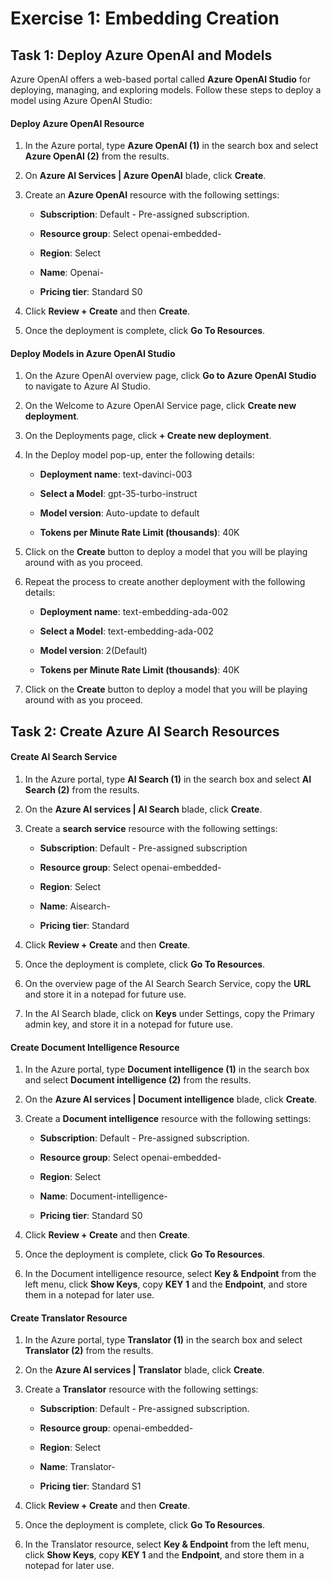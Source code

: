 # Exercise 1: Embedding Creation


## Task 1: Deploy Azure OpenAI and Models

Azure OpenAI offers a web-based portal called **Azure OpenAI Studio** for deploying, managing, and exploring models. Follow these steps to deploy a model using Azure OpenAI Studio:

#### Deploy Azure OpenAI Resource

1. In the Azure portal, type **Azure OpenAI (1)** in the search box and select **Azure OpenAI (2)** from the results.

1. On **Azure AI Services | Azure OpenAI** blade, click **Create**.

   
1. Create an **Azure OpenAI** resource with the following settings:
   
    - **Subscription**: Default - Pre-assigned subscription.
    
    - **Resource group**: Select openai-embedded-<inject key="Deployment ID" enableCopy="false"></inject>
    
    - **Region**: Select **<inject key="Region" enableCopy="false" />**
    
    - **Name**: Openai-<inject key="Deployment ID" enableCopy="false"></inject>
    
    - **Pricing tier**: Standard S0
  
1. Click **Review + Create** and then **Create**.
     

1. Once the deployment is complete, click **Go To Resources**.    


#### Deploy Models in Azure OpenAI Studio

1. On the Azure OpenAI overview page, click **Go to Azure OpenAI Studio** to navigate to Azure AI Studio.



1. On the Welcome to Azure OpenAI Service page, click **Create new deployment**.

   

6. On the Deployments page, click **+ Create new deployment**.

   

7. In the Deploy model pop-up, enter the following details:
    

    - **Deployment name**: text-davinci-003

    - **Select a Model**: gpt-35-turbo-instruct
    
    - **Model version**: Auto-update to default
    
    - **Tokens per Minute Rate Limit (thousands)**: 40K

      
1. Click on the **Create** button to deploy a model that you will be playing around with as you proceed.

1. Repeat the process to create another deployment with the following details:   

    - **Deployment name**: text-embedding-ada-002

    - **Select a Model**: text-embedding-ada-002
    
    - **Model version**: 2(Default)
    
    - **Tokens per Minute Rate Limit (thousands)**: 40K
  

11. Click on the **Create** button to deploy a model that you will be playing around with as you proceed.


## Task 2: Create Azure AI Search Resources

#### Create AI Search Service

1. In the Azure portal, type **AI Search (1)** in the search box and select **AI Search (2)** from the results.


1. On the **Azure AI services | AI Search** blade, click **Create**.

   
1. Create a **search service** resource with the following settings:
   
    - **Subscription**: Default - Pre-assigned subscription
    
    - **Resource group**: Select openai-embedded-<inject key="Deployment ID" enableCopy="false"></inject>
    
    - **Region**: Select <inject key="Region" enableCopy="false" />
    
    - **Name**: Aisearch-<inject key="Deployment ID" enableCopy="false"></inject>
    
    - **Pricing tier**: Standard


1. Click **Review + Create** and then **Create**.
     

1. Once the deployment is complete, click **Go To Resources**.

1. On the overview page of the AI Search Search Service, copy the **URL** and store it in a notepad for future use.

1. In the AI Search blade, click on **Keys** under Settings, copy the Primary admin key, and store it in a notepad for future use.


    
#### Create Document Intelligence Resource

1. In the Azure portal, type **Document intelligence (1)** in the search box and select **Document intelligence (2)** from the results.


2. On the **Azure AI services | Document intelligence** blade, click **Create**.

    

3. Create a **Document intelligence** resource with the following settings:
   
    - **Subscription**: Default - Pre-assigned subscription.
    
    - **Resource group**: Select openai-embedded-<inject key="Deployment ID" enableCopy="false"></inject>
    
    - **Region**: Select <inject key="Region" enableCopy="false" />
    
    - **Name**: Document-intelligence-<inject key="Deployment ID" enableCopy="false"></inject>
    
    - **Pricing tier**: Standard S0
    
    
4. Click **Review + Create** and then **Create**.

5. Once the deployment is complete, click **Go To Resources**.

6. In the Document intelligence resource, select **Key & Endpoint** from the left menu, click **Show Keys**, copy **KEY 1** and the **Endpoint**, and store them in a notepad for later use.

#### Create Translator Resource

1. In the Azure portal, type **Translator (1)** in the search box and select **Translator (2)** from the results.


2. On the **Azure AI services | Translator** blade, click **Create**.

    

1. Create a **Translator** resource with the following settings:
   
    - **Subscription**: Default - Pre-assigned subscription.
    
    - **Resource group**: openai-embedded-<inject key="Deployment ID" enableCopy="false"></inject>
    
    - **Region**: Select <inject key="Region" enableCopy="false" />
    
    - **Name**: Translator-<inject key="Deployment ID" enableCopy="false"></inject>
    
    - **Pricing tier**: Standard S1
    
    
4. Click **Review + Create** and then **Create**.

5. Once the deployment is complete, click **Go To Resources**.

6. In the Translator resource, select **Key & Endpoint** from the left menu, click **Show Keys**, copy **KEY 1** and the **Endpoint**, and store them in a notepad for later use.

